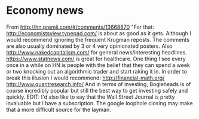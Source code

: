 # Economy news

From http://hn.premii.com/#/comments/13668870
"For that: http://economistsview.typepad.com/ is about as good as it gets. Although I would recommend ignoring the frequent Krugman reposts. The comments are also usually dominated by 3 or 4 very opinionated posters. Also http://www.nakedcapitalism.com/ for general news/interesting headlines. https://www.statnews.com/ is great for healthcare.
One thing I see every once in a while on HN is people with the belief that they can spend a week or two knocking out an algorithmic trader and start raking it in. In order to break this illusion I would recommend: http://financial-math.org/ http://www.quantresearch.info/
And in terms of investing, Bogleheads is of course incredibly popular but still the best way to get investing safely and quickly.
EDIT: I'd also like to say that the Wall Street Journal is pretty invaluable but I have a subscription. The google loophole closing may make that a more difficult source for the layman.
